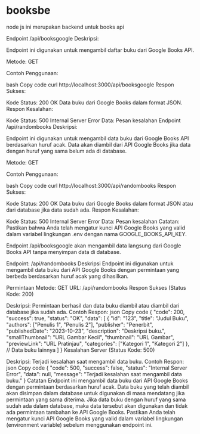 # booksbe
node js 
ini merupakan backend untuk books api


Endpoint /api/booksgoogle
Deskripsi:

Endpoint ini digunakan untuk mengambil daftar buku dari Google Books API.

Metode: GET

Contoh Penggunaan:

bash
Copy code
curl http://localhost:3000/api/booksgoogle
Respon Sukses:

Kode Status: 200 OK
Data buku dari Google Books dalam format JSON.
Respon Kesalahan:

Kode Status: 500 Internal Server Error
Data: Pesan kesalahan
Endpoint /api/randombooks
Deskripsi:

Endpoint ini digunakan untuk mengambil data buku dari Google Books API berdasarkan huruf acak. Data akan diambil dari API Google Books jika data dengan huruf yang sama belum ada di database.

Metode: GET

Contoh Penggunaan:

bash
Copy code
curl http://localhost:3000/api/randombooks
Respon Sukses:

Kode Status: 200 OK
Data buku dari Google Books dalam format JSON atau dari database jika data sudah ada.
Respon Kesalahan:

Kode Status: 500 Internal Server Error
Data: Pesan kesalahan
Catatan:
Pastikan bahwa Anda telah mengatur kunci API Google Books yang valid dalam variabel lingkungan .env dengan nama GOOGLE_BOOKS_API_KEY.

Endpoint /api/booksgoogle akan mengambil data langsung dari Google Books API tanpa menyimpan data di database.




Endpoint: /api/randombooks
Deskripsi
Endpoint ini digunakan untuk mengambil data buku dari API Google Books dengan permintaan yang berbeda berdasarkan huruf acak yang dihasilkan.

Permintaan
Metode: GET
URL: /api/randombooks
Respon
Sukses (Status Kode: 200)

Deskripsi: Permintaan berhasil dan data buku diambil atau diambil dari database jika sudah ada.
Contoh Respon:
json
Copy code
{
  "code": 200,
  "success": true,
  "status": "OK",
  "data": [
    {
      "id": "123",
      "title": "Judul Buku",
      "authors": ["Penulis 1", "Penulis 2"],
      "publisher": "Penerbit",
      "publishedDate": "2023-10-23",
      "description": "Deskripsi buku.",
      "smallThumbnail": "URL Gambar Kecil",
      "thumbnail": "URL Gambar",
      "previewLink": "URL Pratinjau",
      "categories": ["Kategori 1", "Kategori 2"]
    },
    // Data buku lainnya
  ]
}
Kesalahan Server (Status Kode: 500)

Deskripsi: Terjadi kesalahan saat mengambil data buku.
Contoh Respon:
json
Copy code
{
  "code": 500,
  "success": false,
  "status": "Internal Server Error",
  "data": null,
  "message": "Terjadi kesalahan saat mengambil data buku."
}
Catatan
Endpoint ini mengambil data buku dari API Google Books dengan permintaan berdasarkan huruf acak. Data buku yang telah diambil akan disimpan dalam database untuk digunakan di masa mendatang jika permintaan yang sama diterima.
Jika data buku dengan huruf yang sama sudah ada dalam database, maka data tersebut akan digunakan dan tidak ada permintaan tambahan ke API Google Books.
Pastikan Anda telah mengatur kunci API Google Books yang valid dalam variabel lingkungan (environment variable) sebelum menggunakan endpoint ini.
